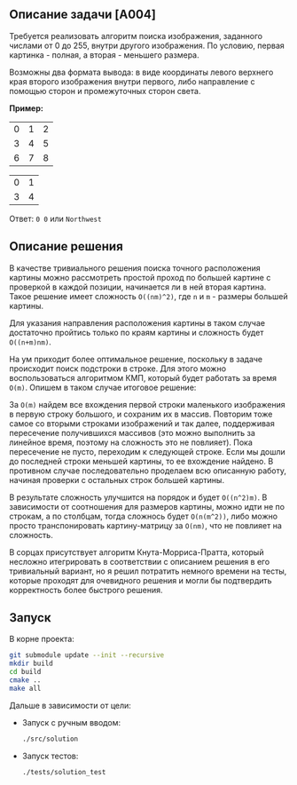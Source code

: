 ## Описание задачи [A004]

Требуется реализовать алгоритм поиска изображения, заданного числами 
от 0 до 255, внутри другого изображения. По условию, первая картинка - 
полная, а вторая - меньшего размера.

Возможны два формата вывода: в виде координаты левого верхнего края 
второго изображения внутри первого, либо направление с помощью сторон 
и промежуточных сторон света.

**Пример:**
<table>
    <tr>
        <td>0</td>
        <td>1</td>
        <td>2</td>
    </tr>
    <tr>
        <td>3</td>
        <td>4</td>
        <td>5</td>
    </tr>
    <tr>
        <td>6</td>
        <td>7</td>
        <td>8</td>
    </tr>
</table>
<table>
    <tr>
        <td>0</td>
        <td>1</td>
    </tr>
    <tr>
        <td>3</td>
        <td>4</td>
    </tr>
</table>

Ответ: `0 0` или `Northwest`

## Описание решения

В качестве тривиального решения поиска точного расположения картины можно 
рассмотреть простой проход по большей картине с проверкой в каждой позиции, 
начинается ли в ней вторая картина. Такое решение имеет сложность `O((nm)^2)`,
где `n` и `m` - размеры большей картины. 

Для указания направления расположения картины в 
таком случае достаточно пройтись только по краям картины и сложность будет 
`O((n+m)nm)`.

На ум приходит более оптимальное решение, поскольку в задаче происходит 
поиск подстроки в строке. Для этого можно воспользоваться алгоритмом КМП, 
который будет работать за время `O(m)`. Опишем в таком случае итоговое 
решение:

За `O(m)` найдем все вхождения первой строки маленького изображения 
в первую строку большого, и сохраним их в массив. Повторим тоже самое со 
вторыми строками изображений и так далее, поддерживая пересечение получившихся массивов 
(это можно выполнить за линейное время, поэтому на сложность это не повлияет). 
Пока пересечение не пусто, переходим к следующей строке. Если мы дошли до 
последней строки меньшей картины, то ее вхождение найдено. В противном случае 
последовательно проделаем всю описанную работу, начиная проверки с остальных 
строк большей картины. 

В результате сложность улучшится на порядок и будет `O((n^2)m)`. В зависимости 
от соотношения для размеров картины, можно идти не по строкам, а по столбцам, 
тогда сложнось будет `O(n(m^2))`, либо можно просто транспонировать картину-матрицу
за `O(nm)`, что не повлияет на сложность.

В сорцах присутствует алгоритм Кнута-Морриса-Пратта, который несложно 
итегрировать в соответствии с описанием решения в его тривиальный вариант, но 
я решил потратить немного времени на тесты, которые проходят для очевидного решения
и могли бы подтвердить корректность более быстрого решения.

## Запуск
В корне проекта:

```bash
git submodule update --init --recursive
mkdir build
cd build
cmake ..
make all
```

Дальше в зависимости от цели:

- Запуск с ручным вводом:
    ```bash
    ./src/solution
    ```

- Запуск тестов:
    ```bash
    ./tests/solution_test
    ```


